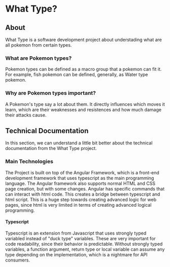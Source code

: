# What Type?

## About
What Type is a software development project about understading what are all pokemon from certain types.

### What are Pokemon types?
Pokemon types can be defined as a macro group that a pokemon can fit it. For example, fish pokemon can be defined, generally, as Water type pokemon.

### Why are Pokemon types important?
A Pokemon's type say a lot about them. It directly influences which moves it learn, which are their weaknesses and resistences and how much damage their attacks cause.

## Technical Documentation
In this section, we can understand a little bit better about the technical documentation from the What Type project.

### Main Technologies
The Project is built on top of the Angular Framework, which is a front-end development framework that uses typescript as the main programming language.
The Angular framework also supports normal HTML and CSS page creation, but with some changes. Angular has specific commands that can interact with html code. This creates a bridge between typescript and html script. This is a huge step towards creating advanced logic for web pages, since html is very limited in terms of creating advanced logical programming.

#### Typescript
Typescript is an extension from Javascript that uses strongly typed variabled instead of "duck type" variables. These are very important for code readability, since their behavior is predictable. Without strongly typed variables, a function argument, return type or local variable can assume any type depending on the implementation, which is a nightmare for API consumers.
